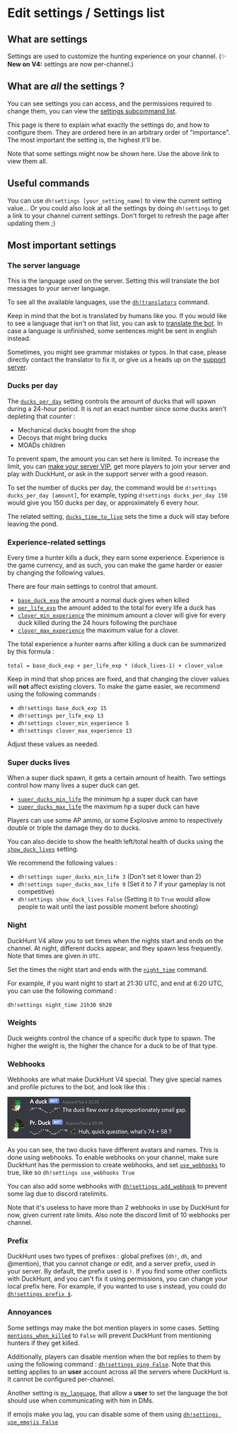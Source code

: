 # Edit settings / Settings list

## What are settings

Settings are used to customize the hunting experience on your channel. \(✨ **New on V4:** settings are now per-channel.\)

## What are _all_ the settings ?

You can see settings you can access, and the permissions required to change them, you can view the [settings subcommand list](https://duckhunt.me/commands/settings).

This page is there to explain what exactly the settings do, and how to configure them. They are ordered here in an arbitrary order of "importance". The most important the setting is, the highest it'll be.

Note that some settings might now be shown here. Use the above link to view them all.

## Useful commands

You can use `dh!settings [your_setting_name]` to view the current setting value... Or you could also look at all the settings by doing `dh!settings` to get a link to your channel current settings. Don't forget to refresh the page after updating them ;\)

## Most important settings

### The server language

This is the language used on the server. Setting this will translate the bot messages to your server language.

To see all the available languages, use the [`dh!translators`](https://duckhunt.me/commands/translators) command.

Keep in mind that the bot is translated by humans like you. If you would like to see a language that isn't on that list, you can ask to [translate the bot](../players-guide/how-to-contribute-to-the-bot.md). In case a language is unfinished, some sentences might be sent in english instead.

Sometimes, you might see grammar mistakes or typos. In that case, please directly contact the translator to fix it, or give us a heads up on the [support server](https://discordapp.com/invite/2BksEkV).

### Ducks per day

The [`ducks_per_day`](https://duckhunt.me/commands/settings/ducks_per_day) setting controls the amount of ducks that will spawn during a 24-hour period. It is _not_ an exact number since some ducks aren't depleting that counter :

* Mechanical ducks bought from the shop
* Decoys that might bring ducks
* MOADs children

To prevent spam, the amount you can set here is limited. To increase the limit, you can [make your server VIP](../players-guide/how-to-contribute-to-the-bot.md), get more players to join your server and play with DuckHunt, or ask in the support server with a good reason.

To set the number of ducks per day, the command would be `d!settings ducks_per_day [amount]`, for example, typing `d!settings ducks_per_day 150` would give you 150 ducks per day, or approximately 6 every hour.

The related setting, [`ducks_time_to_live`](https://duckhunt.me/commands/settings/ducks_time_to_live) sets the time a duck will stay before leaving the pond.

### Experience-related settings

Every time a hunter kills a duck, they earn some experience. Experience is the game currency, and as such, you can make the game harder or easier by changing the following values.

There are four main settings to control that amount.

* [`base_duck_exp`](https://duckhunt.me/commands/settings/base_duck_exp) the amount a normal duck gives when killed
* [`per_life_exp`](https://duckhunt.me/commands/settings/per_life_exp) the amount added to the total for every life a duck has
* [`clover_min_experience`](https://duckhunt.me/commands/settings/clover_min_experience) the minimum amount a clover will give for every duck killed during the 24 hours following the purchase
* [`clover_max_experience`](https://duckhunt.me/commands/settings/clover_max_experience) the maximum value for a clover.

The total experience a hunter earns after killing a duck can be summarized by this formula :

`total = base_duck_exp + per_life_exp * (duck_lives-1) + clover_value`

Keep in mind that shop prices are fixed, and that changing the clover values will **not** affect existing clovers. To make the game easier, we recommend using the following commands :

* `dh!settings base_duck_exp 15`
* `dh!settings per_life_exp 13`
* `dh!settings clover_min_experience 5`
* `dh!settings clover_max_experience 13`

Adjust these values as needed.

### Super ducks lives

When a super duck spawn, it gets a certain amount of health. Two settings control how many lives a super duck can get.

* [`super_ducks_min_life`](https://duckhunt.me/commands/settings/super_ducks_min_life) the minimum hp a super duck can have
* [`super_ducks_max_life`](https://duckhunt.me/commands/settings/super_ducks_max_life) the maximum hp a super duck can have

Players can use some AP ammo, or some Explosive ammo to respectively double or triple the damage they do to ducks.

You can also decide to show the health left/total health of ducks using the [`show_duck_lives`](https://duckhunt.me/commands/settings/show_duck_lives) setting.

We recommend the following values :

* `dh!settings super_ducks_min_life 3` \(Don't set it lower than 2\)
* `dh!settings super_ducks_max_life 9` \(Set it to 7 if your gameplay is not competitive\)
* `dh!settings show_duck_lives False` \(Setting it to `True` would allow people to wait until the last possible moment before shooting\)

### Night

DuckHunt V4 allow you to set times when the nights start and ends on the channel. At night, different ducks appear, and they spawn less frequently. Note that times are given in `UTC`.

Set the times the night start and ends with the [`night_time`](https://duckhunt.me/commands/settings/night_time) command.

For example, if you want night to start at 21:30 UTC, and end at 6:20 UTC, you can use the following command :

`dh!settings night_time 21h30 6h20`

### Weights

Duck weights control the chance of a specific duck type to spawn. The higher the weight is, the higher the chance for a duck to be of that type.

### Webhooks

Webhooks are what make DuckHunt V4 special. They give special names and profile pictures to the bot, and look like this :

![What do webhooks look like ?](../.gitbook/assets/webhooks.png)

As you can see, the two ducks have different avatars and names. This is done using webhooks. To enable webhooks on your channel, make sure DuckHunt has the permission to create webhooks, and set [`use_webhooks`](https://duckhunt.me/commands/settings/use_webhooks) to true, like so `dh!settings use_webhooks True`

You can also add some webhooks with [`dh!settings add_webhook`](https://duckhunt.me/commands/settings/add_webhook) to prevent some lag due to discord ratelimits.

Note that it's useless to have more than 2 webhooks in use by DuckHunt for now, given current rate limits. Also note the discord limit of 10 webhooks per channel.

### Prefix

DuckHunt uses two types of prefixes : global prefixes \(`dh!`, `dh`, and @mention\), that you cannot change or edit, and a server prefix, used in your server. By default, the prefix used is `!`. If you find some other conflicts with DuckHunt, and you can't fix it using permissions, you can change your local prefix here. For example, if you wanted to use `$` instead, you could do [`dh!settings prefix $`](https://duckhunt.me/commands/settings/prefix).

### Annoyances

Some settings may make the bot mention players in some cases. Setting [`mentions_when_killed`](https://duckhunt.me/commands/settings/mentions_when_killed) to `False` will prevent DuckHunt from mentioning hunters if they get killed.

Additionally, players can disable mention when the bot replies to them by using the following command : [`dh!settings ping False`](https://duckhunt.me/commands/settings/ping). Note that this setting applies to an **user** account across all the servers where DuckHunt is. It cannot be configured per-channel.

Another setting is [`my_language`](https://duckhunt.me/commands/settings/my_language), that allow a **user** to set the language the bot should use when communicating with him in DMs.

If emojis make you lag, you can disable some of them using [`dh!settings use_emojis False`](https://duckhunt.me/commands/settings/use_emojis)

